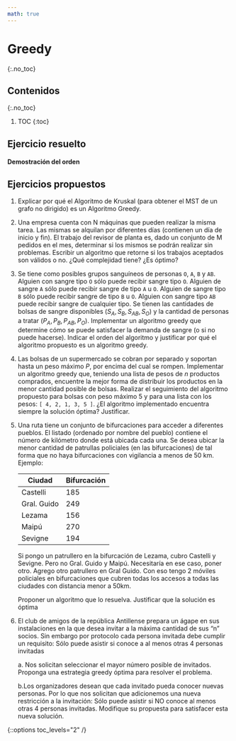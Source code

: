 ```yaml
---
math: true
---
```


# Greedy
{:.no_toc}


## Contenidos
{:.no_toc}

1. TOC
{:toc}


## Ejercicio resuelto

#### Demostración del orden

## Ejercicios propuestos

1.	Explicar por qué el Algoritmo de Kruskal (para obtener el MST de un grafo no dirigido)
	es un Algoritmo Greedy.

1.	Una empresa cuenta con N máquinas que pueden realizar la misma tarea. Las mismas se alquilan
	por diferentes días (contienen un día de inicio y fin). El trabajo del revisor de planta es,
	dado un conjunto de M pedidos en el mes, determinar si los mismos se podrán realizar sin
	problemas. Escribir un algoritmo que retorne si los trabajos aceptados son válidos o no. 
	¿Qué complejidad tiene? ¿Es óptimo? 

1.	Se tiene como posibles grupos sanguíneos de personas `O`, `A`, `B` y `AB`. Alguien con 
	sangre tipo `O` sólo puede recibir sangre tipo `O`. Alguien de sangre `A` sólo puede 
	recibir sangre de tipo `A` u `O`. Alguien de sangre tipo `B` sólo puede recibir sangre 
	de tipo `B` u `O`. Alguien con sangre tipo `AB` puede recibir sangre de cualquier tipo. 
	Se tienen las cantidades de bolsas de sangre disponibles 
	$\left(S_A, S_B, S_{AB}, S_O\right)$ y la cantidad de personas a tratar 
	$\left(P_A, P_B, P_{AB}, P_O\right)$. Implementar un algoritmo greedy que determine 
	cómo se puede satisfacer la demanda de sangre (o si no puede hacerse). Indicar el orden 
	del algoritmo y justificar por qué el algoritmo propuesto es un algoritmo greedy. 

1.	Las bolsas de un supermercado se cobran por separado y soportan hasta un peso máximo 
	$P$, por encima del cual se rompen. Implementar un algoritmo greedy que, teniendo una 
	lista de pesos de $n$ productos comprados, encuentre la mejor forma de distribuir 
	los productos en la menor cantidad posible de bolsas. Realizar el seguimiento del 
	algoritmo propuesto para bolsas con peso máximo 5 y para una lista con los pesos: 
	`[ 4, 2, 1, 3, 5 ]`. ¿El algoritmo implementado encuentra siempre 
	la solución óptima? Justificar.

1.	Una ruta tiene un conjunto de bifurcaciones para acceder a diferentes pueblos. 
	El listado (ordenado por nombre del pueblo) contiene el número de kilómetro donde está 
	ubicada cada una. Se desea ubicar la menor cantidad de patrullas policiales (en las
	bifurcaciones) de tal forma que no haya bifurcaciones con vigilancia a menos de 50 km.
	Ejemplo: 

	| Ciudad      | Bifurcación |
	|-------------|-------------|
	| Castelli    | 185         |
	| Gral. Guido | 249         |
	| Lezama      | 156         |
	| Maipú       | 270         |
	| Sevigne     | 194         |


	Si pongo un patrullero en la bifurcación de Lezama, cubro Castelli y Sevigne. Pero no Gral.
	Guido y Maipú. Necesitaría en ese caso, poner otro. Agrego otro patrullero en Gral Guido. 
	Con eso tengo 2 móviles policiales en bifurcaciones que cubren todas los accesos a todas 
	las ciudades con distancia menor a 50km.

	Proponer un algoritmo que lo resuelva. Justificar que la solución es óptima


1.	El club de amigos de la república Antillense prepara un ágape en sus instalaciones en 
	la que desea invitar a la máxima cantidad de sus “n” socios. Sin embargo por protocolo 
	cada persona invitada debe cumplir un requisito: Sólo puede asistir si conoce a al menos 
	otras 4 personas invitadas

	a. Nos solicitan seleccionar el mayor número posible de invitados. Proponga una 
	estrategia greedy óptima para resolver el problema.

	b.Los organizadores desean que cada invitado pueda conocer nuevas personas. Por lo que 
	nos solicitan que adicionemos una nueva restricción a la invitación: Sólo puede asistir si 
	NO conoce al menos otras 4 personas invitadas. Modifique su propuesta para satisfacer 
	esta nueva solución.


{::options toc_levels="2" /}
